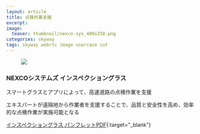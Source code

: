 ```yaml
---
layout: article
title: 点検作業支援
excerpt: 
image:
  teaser: thumbnail/nexco-sys_400x250.png
categories: skyway
tags: skyway webrtc image usercase iot
---
```


<figure>
	<img src="{{ site.url }}/images/pages/nexco.png">
</figure>


### NEXCOシステムズ インスペクショングラス

スマートグラスとアプリによって、高速道路の点検作業を支援

エキスパートが遠隔地から作業者を支援することで、品質と安全性を高め、効率的な点検作業が実施可能となる

[インスペクショングラス パンフレットPDF](http://www.nexco-sys.co.jp/cms/wp-content/uploads/2015/11/1906f0253878074161532d6bce17692b3.pdf){:target="_blank"}